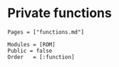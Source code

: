 # Private functions

```@index
Pages = ["functions.md"] 
```

```@autodocs
Modules = [ROM]
Public = false
Order   = [:function]
```
